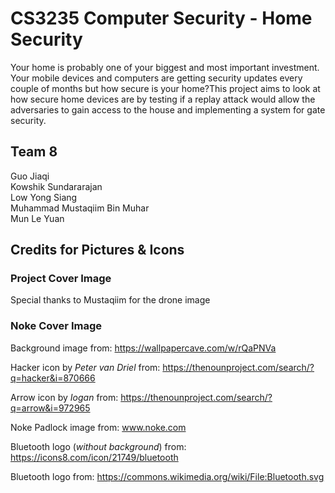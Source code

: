 # CS3235 Computer Security - Home Security <br>
Your home is probably one of your biggest and most important investment. Your mobile devices and computers are getting security updates every couple of months but how secure is your home?This project aims to look at how secure home devices are by testing if a replay attack would allow the adversaries to gain access to the house and implementing a system for gate security. <br>

## Team 8
Guo Jiaqi<br>
Kowshik Sundararajan<br>
Low Yong Siang<br>
Muhammad Mustaqiim Bin Muhar<br>
Mun Le Yuan<br>

## Credits for Pictures & Icons
### Project Cover Image
Special thanks to Mustaqiim for the drone image

### Noke Cover Image
Background image from:
https://wallpapercave.com/w/rQaPNVa<br>

Hacker icon by *Peter van Driel* from:
https://thenounproject.com/search/?q=hacker&i=870666<br>

Arrow icon by *Iogan* from:
https://thenounproject.com/search/?q=arrow&i=972965<br>

Noke Padlock image from:
www.noke.com<br>

Bluetooth logo (*without background*) from:
https://icons8.com/icon/21749/bluetooth<br>

Bluetooth logo from:
https://commons.wikimedia.org/wiki/File:Bluetooth.svg<br>
